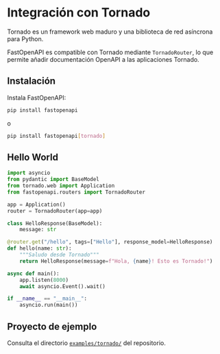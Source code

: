 # Integración con Tornado

Tornado es un framework web maduro y una biblioteca de red asíncrona para Python.

FastOpenAPI es compatible con Tornado mediante `TornadoRouter`, lo que permite añadir documentación OpenAPI a las aplicaciones Tornado.

## Instalación

Instala FastOpenAPI:

```bash
pip install fastopenapi
```
o

```bash
pip install fastopenapi[tornado]
```

## Hello World

```python
import asyncio
from pydantic import BaseModel
from tornado.web import Application
from fastopenapi.routers import TornadoRouter

app = Application()
router = TornadoRouter(app=app)

class HelloResponse(BaseModel):
    message: str

@router.get("/hello", tags=["Hello"], response_model=HelloResponse)
def hello(name: str):
    """Saludo desde Tornado"""
    return HelloResponse(message=f"Hola, {name}! Esto es Tornado!")

async def main():
    app.listen(8000)
    await asyncio.Event().wait()

if __name__ == "__main__":
    asyncio.run(main())
```

## Proyecto de ejemplo

Consulta el directorio [`examples/tornado/`](https://github.com/mr-fatalyst/fastopenapi/tree/master/examples/tornado) del repositorio.
